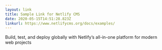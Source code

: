 ```yaml
---
layout: link
title: Sample Link for Netlify CMS
date: 2020-05-15T14:51:28.823Z
linkurl: https://www.netlifycms.org/docs/examples/
---
```

Build, test, and deploy globally with Netlify’s all-in-one platform for modern web projects